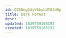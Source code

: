 ```yaml
---
id: DZSNng5dyV6byLUT0Jd0p
title: Dark Forest
desc: ''
updated: 1639759165192
created: 1639759165192
---
```



